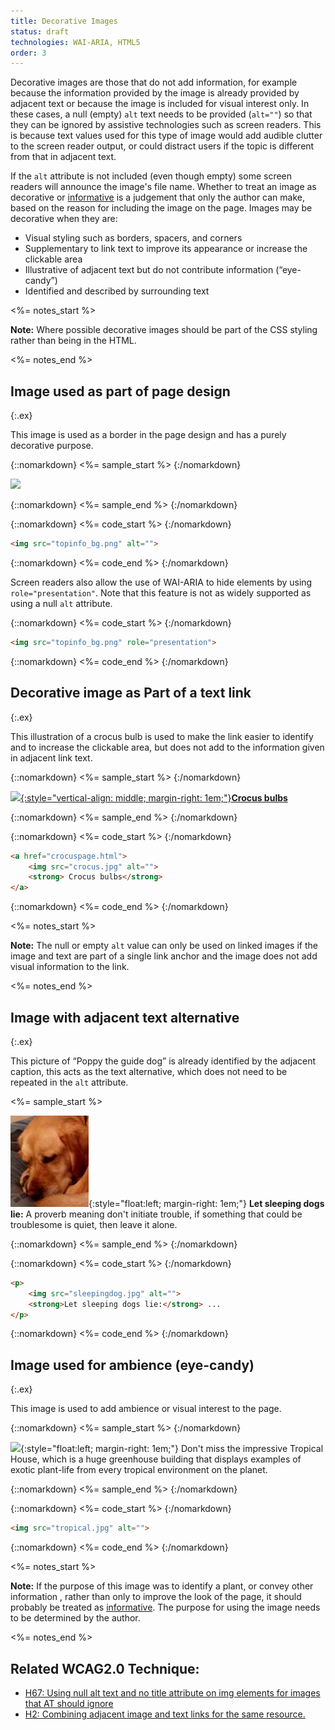 ```yaml
---
title: Decorative Images
status: draft
technologies: WAI-ARIA, HTML5
order: 3
---
```


Decorative images are those that do not add information, for example because the information provided by the image is already provided by adjacent text or because the image is included for visual interest only. In these cases, a null (empty) `alt` text needs to be provided (`alt=""`) so that they can be ignored by assistive technologies such as screen readers. This is because text values used for this type of image would add audible clutter to the screen reader output, or could distract users if the topic is different from that in adjacent text.

If the `alt` attribute is not included (even though empty) some screen readers will announce the image's file name. Whether to treat an image as decorative or [informative](informative.html) is a judgement that only the author can make, based on the reason for including the image on the page. Images may be decorative when they are:

-   Visual styling such as borders, spacers, and corners
-   Supplementary to link text to improve its appearance or increase the clickable area
-   Illustrative of adjacent text but do not contribute information (“eye-candy”)
-   Identified and described by surrounding text

<%= notes_start %>

**Note:** Where possible decorative images should be part of the CSS
styling rather than being in the HTML.

<%= notes_end %>


## Image used as part of page design
{:.ex}

This image is used as a border in the page design and has a purely
decorative purpose.

{::nomarkdown}
<%= sample_start %>
{:/nomarkdown}

![](topinfo_bg.png)

{::nomarkdown}
<%= sample_end %>
{:/nomarkdown}

{::nomarkdown}
<%= code_start %>
{:/nomarkdown}

~~~ html
<img src="topinfo_bg.png" alt="">
~~~

{::nomarkdown}
<%= code_end %>
{:/nomarkdown}

Screen readers also allow the use of WAI-ARIA to hide elements by using `role="presentation"`. Note that this feature is not as widely supported as using a null `alt` attribute.

{::nomarkdown}
<%= code_start %>
{:/nomarkdown}

~~~ html
<img src="topinfo_bg.png" role="presentation">
~~~

{::nomarkdown}
<%= code_end %>
{:/nomarkdown}

## Decorative image as Part of a text link
{:.ex}

This illustration of a crocus bulb is used to make the link easier to
identify and to increase the clickable area, but does not add to the
information given in adjacent link text.

{::nomarkdown}
<%= sample_start %>
{:/nomarkdown}

[![](crocus.jpg){:style="vertical-align: middle; margin-right: 1em;"}**Crocus bulbs**](../beyond.html)

{::nomarkdown}
<%= sample_end %>
{:/nomarkdown}

{::nomarkdown}
<%= code_start %>
{:/nomarkdown}

~~~ html
<a href="crocuspage.html">
	<img src="crocus.jpg" alt="">
	<strong> Crocus bulbs</strong>
</a>
~~~

{::nomarkdown}
<%= code_end %>
{:/nomarkdown}

<%= notes_start %>

**Note:** The null or empty `alt` value can only be used on linked images
if the image and text are part of a single link anchor and the image
does not add visual information to the link.

<%= notes_end %>

## Image with adjacent text alternative
{:.ex}

This picture of “Poppy the guide dog” is already identified by the
adjacent caption, this acts as the text alternative, which does not need
to be repeated in the `alt` attribute.

 <%= sample_start %>

![](../img/sleeping.jpg){:style="float:left; margin-right: 1em;"} **Let sleeping dogs lie:** A proverb meaning
don't initiate trouble, if something that could be troublesome is quiet,
then leave it alone.

{::nomarkdown}
<%= sample_end %>
{:/nomarkdown}

{::nomarkdown}
<%= code_start %>
{:/nomarkdown}

~~~ html
<p>
	<img src="sleepingdog.jpg" alt="">
	<strong>Let sleeping dogs lie:</strong> ...
</p>
~~~

{::nomarkdown}
<%= code_end %>
{:/nomarkdown}

## Image used for ambience (eye-candy)
{:.ex}

This image is used to add ambience or visual interest to the page.

{::nomarkdown}
<%= sample_start %>
{:/nomarkdown}

![](kew.jpg){:style="float:left; margin-right: 1em;"} Don't miss the impressive Tropical House, which is a
huge greenhouse building that displays examples of exotic plant-life
from every tropical environment on the planet.

{::nomarkdown}
<%= sample_end %>
{:/nomarkdown}


{::nomarkdown}
<%= code_start %>
{:/nomarkdown}

~~~ html
<img src="tropical.jpg" alt="">
~~~

{::nomarkdown}
<%= code_end %>
{:/nomarkdown}

<%= notes_start %>

**Note:** If the purpose of this image was to identify a plant, or
convey other information , rather than only to improve the look of the
page, it should probably be treated as [informative](informative.html). The
purpose for using the image needs to be determined by the author.

<%= notes_end %>

## Related WCAG2.0 Technique:

-   [H67: Using null alt text and no title attribute on img elements for images that AT should ignore](http://www.w3.org/TR/2012/NOTE-WCAG20-TECHS-20120103/H67)
-   [H2: Combining adjacent image and text links for the same resource.](http://www.w3.org/TR/2012/NOTE-WCAG20-TECHS-20120103/H2)
